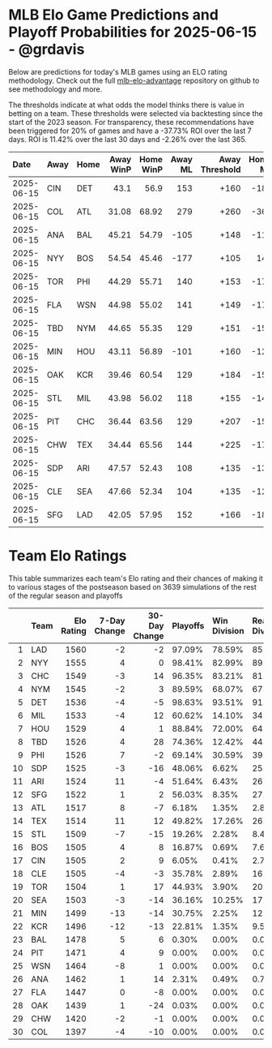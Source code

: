 # MLB Elo Game Predictions and Playoff Probabilities for 2025-06-15 - @grdavis
Below are predictions for today's MLB games using an ELO rating methodology. Check out the full [mlb-elo-advantage](https://github.com/grdavis/mlb-elo-advantage) repository on github to see methodology and more.

The thresholds indicate at what odds the model thinks there is value in betting on a team. These thresholds were selected via backtesting since the start of the 2023 season. For transparency, these recommendations have been triggered for 20% of games and have a -37.73% ROI over the last 7 days. ROI is 11.42% over the last 30 days and -2.26% over the last 365.

| Date       | Away   | Home   |   Away WinP |   Home WinP |   Away ML |   Away Threshold |   Home ML |   Home Threshold |
|:-----------|:-------|:-------|------------:|------------:|----------:|-----------------:|----------:|-----------------:|
| 2025-06-15 | CIN    | DET    |       43.1  |       56.9  |       153 |             +160 |      -188 |             -103 |
| 2025-06-15 | COL    | ATL    |       31.08 |       68.92 |       279 |             +260 |      -362 |             -160 |
| 2025-06-15 | ANA    | BAL    |       45.21 |       54.79 |      -105 |             +148 |      -115 |             +104 |
| 2025-06-15 | NYY    | BOS    |       54.54 |       45.46 |      -177 |             +105 |       144 |             +146 |
| 2025-06-15 | TOR    | PHI    |       44.29 |       55.71 |       140 |             +153 |      -171 |             +101 |
| 2025-06-15 | FLA    | WSN    |       44.98 |       55.02 |       141 |             +149 |      -172 |             +104 |
| 2025-06-15 | TBD    | NYM    |       44.65 |       55.35 |       129 |             +151 |      -158 |             +102 |
| 2025-06-15 | MIN    | HOU    |       43.11 |       56.89 |      -101 |             +160 |      -120 |             -103 |
| 2025-06-15 | OAK    | KCR    |       39.46 |       60.54 |       129 |             +184 |      -158 |             -118 |
| 2025-06-15 | STL    | MIL    |       43.98 |       56.02 |       118 |             +155 |      -143 |             -100 |
| 2025-06-15 | PIT    | CHC    |       36.44 |       63.56 |       129 |             +207 |      -158 |             -131 |
| 2025-06-15 | CHW    | TEX    |       34.44 |       65.56 |       144 |             +225 |      -176 |             -141 |
| 2025-06-15 | SDP    | ARI    |       47.57 |       52.43 |       108 |             +135 |      -132 |             +114 |
| 2025-06-15 | CLE    | SEA    |       47.66 |       52.34 |       104 |             +135 |      -126 |             +114 |
| 2025-06-15 | SFG    | LAD    |       42.05 |       57.95 |       152 |             +166 |      -187 |             -107 |

# Team Elo Ratings
This table summarizes each team's Elo rating and their chances of making it to various stages of the postseason based on 3639 simulations of the rest of the regular season and playoffs

|    | Team   |   Elo Rating |   7-Day Change |   30-Day Change | Playoffs   | Win Division   | Reach Div. Rd.   | Reach CS   | Reach WS   | Win WS   |
|---:|:-------|-------------:|---------------:|----------------:|:-----------|:---------------|:-----------------|:-----------|:-----------|:---------|
|  1 | LAD    |         1560 |             -2 |              -2 | 97.09%     | 78.59%         | 85.35%           | 51.00%     | 30.39%     | 18.63%   |
|  2 | NYY    |         1555 |              4 |               0 | 98.41%     | 82.99%         | 89.01%           | 57.05%     | 35.67%     | 18.77%   |
|  3 | CHC    |         1549 |             -3 |              14 | 96.35%     | 83.21%         | 81.45%           | 45.20%     | 25.01%     | 14.40%   |
|  4 | NYM    |         1545 |             -2 |               3 | 89.59%     | 68.07%         | 67.41%           | 35.56%     | 16.63%     | 9.15%    |
|  5 | DET    |         1536 |             -4 |              -5 | 98.63%     | 93.51%         | 91.21%           | 52.43%     | 25.67%     | 11.32%   |
|  6 | MIL    |         1533 |             -4 |              12 | 60.62%     | 14.10%         | 34.13%           | 15.47%     | 7.12%      | 3.96%    |
|  7 | HOU    |         1529 |              4 |               1 | 88.84%     | 72.00%         | 64.03%           | 29.68%     | 13.63%     | 5.50%    |
|  8 | TBD    |         1526 |              4 |              28 | 74.36%     | 12.42%         | 44.08%           | 19.40%     | 9.51%      | 3.79%    |
|  9 | PHI    |         1526 |              7 |              -2 | 69.14%     | 30.59%         | 39.16%           | 16.74%     | 6.54%      | 2.83%    |
| 10 | SDP    |         1525 |             -3 |             -16 | 48.06%     | 6.62%          | 25.03%           | 10.28%     | 4.26%      | 1.98%    |
| 11 | ARI    |         1524 |             11 |              -4 | 51.64%     | 6.43%          | 26.27%           | 10.03%     | 4.04%      | 1.79%    |
| 12 | SFG    |         1522 |              1 |               2 | 56.03%     | 8.35%          | 27.21%           | 10.44%     | 4.29%      | 2.01%    |
| 13 | ATL    |         1517 |              8 |              -7 | 6.18%      | 1.35%          | 2.80%            | 1.15%      | 0.30%      | 0.08%    |
| 14 | TEX    |         1514 |             11 |              12 | 49.82%     | 17.26%         | 26.57%           | 10.58%     | 4.04%      | 1.68%    |
| 15 | STL    |         1509 |             -7 |             -15 | 19.26%     | 2.28%          | 8.46%            | 3.22%      | 1.07%      | 0.30%    |
| 16 | BOS    |         1505 |              4 |               8 | 16.87%     | 0.69%          | 7.69%            | 2.89%      | 1.13%      | 0.33%    |
| 17 | CIN    |         1505 |              2 |               9 | 6.05%      | 0.41%          | 2.72%            | 0.91%      | 0.36%      | 0.16%    |
| 18 | CLE    |         1505 |             -4 |              -3 | 35.78%     | 2.89%          | 16.82%           | 5.94%      | 2.12%      | 0.63%    |
| 19 | TOR    |         1504 |              1 |              17 | 44.93%     | 3.90%          | 20.34%           | 7.78%      | 3.16%      | 1.13%    |
| 20 | SEA    |         1503 |             -3 |             -14 | 36.16%     | 10.25%         | 17.18%           | 6.51%      | 2.45%      | 0.63%    |
| 21 | MIN    |         1499 |            -13 |             -14 | 30.75%     | 2.25%          | 12.72%           | 4.18%      | 1.57%      | 0.52%    |
| 22 | KCR    |         1496 |            -12 |             -13 | 22.81%     | 1.35%          | 9.54%            | 3.41%      | 1.07%      | 0.41%    |
| 23 | BAL    |         1478 |              5 |               6 | 0.30%      | 0.00%          | 0.05%            | 0.03%      | 0.00%      | 0.00%    |
| 24 | PIT    |         1471 |              4 |               9 | 0.00%      | 0.00%          | 0.00%            | 0.00%      | 0.00%      | 0.00%    |
| 25 | WSN    |         1464 |             -8 |               1 | 0.00%      | 0.00%          | 0.00%            | 0.00%      | 0.00%      | 0.00%    |
| 26 | ANA    |         1462 |              1 |              14 | 2.31%      | 0.49%          | 0.77%            | 0.14%      | 0.00%      | 0.00%    |
| 27 | FLA    |         1447 |              0 |              -8 | 0.00%      | 0.00%          | 0.00%            | 0.00%      | 0.00%      | 0.00%    |
| 28 | OAK    |         1439 |              1 |             -24 | 0.03%      | 0.00%          | 0.00%            | 0.00%      | 0.00%      | 0.00%    |
| 29 | CHW    |         1420 |             -2 |              -1 | 0.00%      | 0.00%          | 0.00%            | 0.00%      | 0.00%      | 0.00%    |
| 30 | COL    |         1397 |             -4 |             -10 | 0.00%      | 0.00%          | 0.00%            | 0.00%      | 0.00%      | 0.00%    |